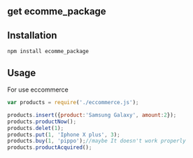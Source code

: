 
## get ecomme_package

## Installation

    npm install ecomme_package


## Usage

For use eccommerce

```js
var products = require('./eccommerce.js');

products.insert({product:'Samsung Galaxy', amount:2});
products.productNow();
products.delet(1);
products.put(1, 'Iphone X plus', 3);
products.buy(1, 'pippo');//maybe It doesn't work properly
products.productAcquired();

```

